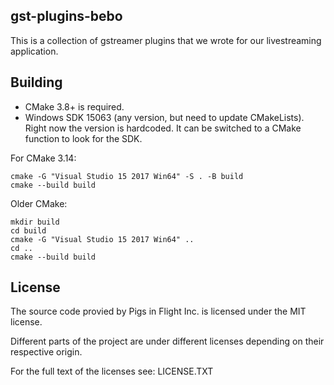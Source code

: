 ## gst-plugins-bebo
This is a collection of gstreamer plugins that we wrote for our livestreaming application.


## Building
* CMake 3.8+ is required.
* Windows SDK 15063 (any version, but need to update CMakeLists). Right now the version is hardcoded. It can be switched to a CMake function to look for the SDK.


For CMake 3.14:
```
cmake -G "Visual Studio 15 2017 Win64" -S . -B build
cmake --build build
```


Older CMake:
```
mkdir build
cd build
cmake -G "Visual Studio 15 2017 Win64" ..
cd ..
cmake --build build
```


## License
The source code provied by Pigs in Flight Inc. is licensed under the MIT
license.

Different parts of the project are under different licenses depending on their
respective origin.

For the full text of the licenses see: LICENSE.TXT
